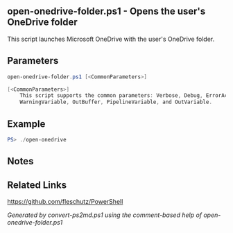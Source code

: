 ## open-onedrive-folder.ps1 - Opens the user's OneDrive folder

This script launches Microsoft OneDrive with the user's OneDrive folder.

## Parameters
```powershell
open-onedrive-folder.ps1 [<CommonParameters>]

[<CommonParameters>]
    This script supports the common parameters: Verbose, Debug, ErrorAction, ErrorVariable, WarningAction, 
    WarningVariable, OutBuffer, PipelineVariable, and OutVariable.
```

## Example
```powershell
PS> ./open-onedrive

```

## Notes

## Related Links
https://github.com/fleschutz/PowerShell

*Generated by convert-ps2md.ps1 using the comment-based help of open-onedrive-folder.ps1*
